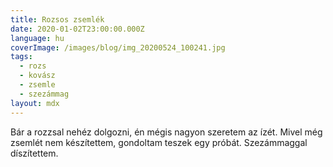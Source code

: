 ```yaml
---
title: Rozsos zsemlék
date: 2020-01-02T23:00:00.000Z
language: hu
coverImage: /images/blog/img_20200524_100241.jpg
tags:
  - rozs
  - kovász
  - zsemle
  - szezámmag
layout: mdx
---
```

Bár a rozzsal nehéz dolgozni, én mégis nagyon szeretem az ízét. Mivel még zsemlét nem készítettem, gondoltam teszek egy próbát. Szezámmaggal díszítettem.